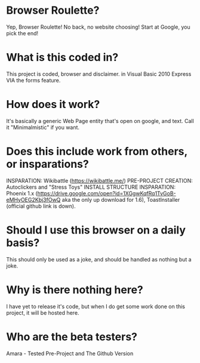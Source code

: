 # Browser Roulette?
Yep, Browser Roulette! No back, no website choosing! Start at Google, you pick the end!

# What is this coded in?
This project is coded, browser and disclaimer. in Visual Basic 2010 Express VIA the forms feature.

# How does it work?
It's basically a generic Web Page entity that's open on google, and text. Call it "Minimalmistic" if you want.

# Does this include work from others, or insparations?
INSPARATION: Wikibattle (https://wikibattle.me/)
PRE-PROJECT CREATION: Autoclickers and "Stress Toys"
INSTALL STRUCTURE INSPARATION: Phoenix 1.x (https://drive.google.com/open?id=1XGgwKqfRq1TvGoB-eMHyOEG2Kbj3fOwQ aka the only up download for 1.6), ToastInstaller (official github link is down).

# Should I use this browser on a daily basis?
This should only be used as a joke, and should be handled as nothing but a joke.

# Why is there nothing here?
I have yet to release it's code, but when I do get some work done on this project, it will be hosted here.


# Who are the beta testers?

Amara - Tested Pre-Project and The Github Version

